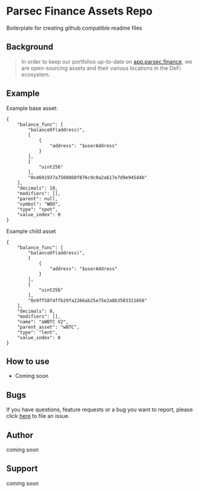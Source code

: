 # Parsec Finance Assets Repo

Boilerplate for creating github compatible readme files

## Background

> In order to keep our portfolios up-to-date on [app.parsec.finance](https://app.parsec.finance), we are open-sourcing assets and their various locations in the DeFi ecosystem.

## Example

Example base asset:

```text
{
    "balance_func": [
      	"balanceOf(address)",
      	[
            {
          	    "address": "$userAddress"
        	}
      	],
      	[
            "uint256"
      	],
      	"0x4691937a7508860f876c9c0a2a617e7d9e945d4b"
    ],
    "decimals": 18,
    "modifiers": [],
    "parent": null,
    "symbol": "WOO",
    "type": "spot",
    "value_index": 0
}
```

Example child asset

```code
{
    "balance_func": [
      	"balanceOf(address)",
      	[
        	{
          		"address": "$userAddress"
        	}
      	],
      	[
        	"uint256"
      	],
      	"0x9ff58f4ffb29fa2266ab25e75e2a8b3503311656"
    ],
    "decimals": 8,
    "modifiers": [],
    "name": "aWBTC V2",
    "parent_asset": "wBTC",
    "type": "lent",
    "value_index": 0
}
```

## How to use

* Coming soon

## Bugs

If you have questions, feature requests or a bug you want to report, please click [here](https://github.com/Yilber/readme-boilerplate/issues) to file an issue.

## Author

coming soon

## Support

coming soon
